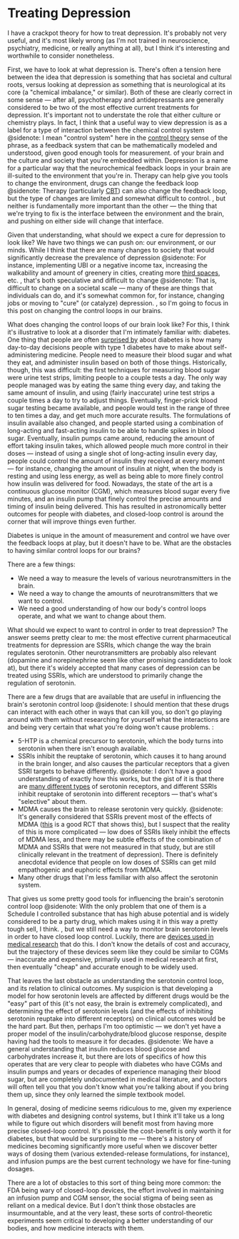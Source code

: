 # Treating Depression

I have a crackpot theory for how to treat depression. It's probably not very useful, and it's most likely wrong (as I'm not trained in neuroscience, psychiatry, medicine, or really anything at all), but I think it's interesting and worthwhile to consider nonetheless.

First, we have to look at what depression is. There's often a tension here between the idea that depression is something that has societal and cultural roots, versus looking at depression as something that is neurological at its core (a "chemical imbalance," or similar). Both of these are clearly correct in some sense — after all, psychotherapy and antidepressants are generally considered to be two of the most effective current treatments for depression. It's important not to understate the role that either culture or chemistry plays. In fact, I think that a useful way to view depression is as a label for a type of interaction between the chemical control system
@sidenote: I mean "control system" here in the [control theory](https://en.wikipedia.org/wiki/Control_theory) sense of the phrase, as a feedback system that can be mathematically modeled and understood, given good enough tools for measurement.
of your brain and the culture and society that you're embedded within. Depression is a name for a particular way that the neurochemical feedback loops in your brain are ill-suited to the environment that you're in. Therapy can help give you tools to change the environment, drugs can change the feedback loop
@sidenote: Therapy (particularly [CBT](https://en.wikipedia.org/wiki/Cognitive_behavioral_therapy)) can also change the feedback loop, but the type of changes are limited and somewhat difficult to control.
, but neither is fundamentally more important than the other — the thing that we're trying to fix is the interface between the environment and the brain, and pushing on either side will change that interface.

Given that understanding, what should we expect a cure for depression to look like? We have two things we can push on: our environment, or our minds. While I think that there are many changes to society that would significantly decrease the prevalence of depression
@sidenote: For instance, implementing UBI or a negative income tax, increasing the walkability and amount of greenery in cities, creating more [third spaces](https://en.wikipedia.org/wiki/Third_place), etc.
, that's both speculative and difficult to change
@sidenote: That is, difficult to change on a societal scale — many of these are things that individuals can do, and it's somewhat common for, for instance, changing jobs or moving to "cure" (or catalyze) depression.
, so I'm going to focus in this post on changing the control loops in our brains.

What does changing the control loops of our brain look like? For this, I think it's illustrative to look at a disorder that I'm intimately familiar with: diabetes. One thing that people are often [surprised by](https://siderea.dreamwidth.org/1511455.html) about diabetes is how many day-to-day decisions people with type 1 diabetes have to make about self-administering medicine. People need to measure their blood sugar and what they eat, and administer insulin based on both of those things. Historically, though, this was difficult: the first techniques for measuring blood sugar were urine test strips, limiting people to a couple tests a day. The only way people managed was by eating the same thing every day, and taking the same amount of insulin, and using (fairly inaccurate) urine test strips a couple times a day to try to adjust things. Eventually, finger-prick blood sugar testing became available, and people would test in the range of three to ten times a day, and get much more accurate results. The formulations of insulin available also changed, and people started using a combination of long-acting and fast-acting insulin to be able to handle spikes in blood sugar. Eventually, insulin pumps came around, reducing the amount of effort taking insulin takes, which allowed people much more control in their doses — instead of using a single shot of long-acting insulin every day, people could control the amount of insulin they received at every moment — for instance, changing the amount of insulin at night, when the body is resting and using less energy, as well as being able to more finely control how insulin was delivered for food. Nowadays, the state of the art is a continuous glucose monitor (CGM), which measures blood sugar every five minutes, and an insulin pump that finely control the precise amounts and timing of insulin being delivered. This has resulted in astronomically better outcomes for people with diabetes, and closed-loop control is around the corner that will improve things even further.

Diabetes is unique in the amount of measurement and control we have over the feedback loops at play, but it doesn't have to be. What are the obstacles to having similar control loops for our brains?

There are a few things:

* We need a way to measure the levels of various neurotransmitters in the brain.
* We need a way to change the amounts of neurotransmitters that we want to control.
* We need a good understanding of how our body's control loops operate, and what we want to change about them.

What should we expect to want to control in order to treat depression? The answer seems pretty clear to me: the most effective current pharmaceutical treatments for depression are SSRIs, which change the way the brain regulates serotonin. Other neurotransmitters are probably also relevant (dopamine and norepinephrine seem like other promising candidates to look at), but there it's widely accepted that many cases of depression can be treated using SSRIs, which are understood to primarily change the regulation of serotonin.

There are a few drugs that are available that are useful in influencing the brain's serotonin control loop
@sidenote: I should mention that these drugs can interact with each other in ways that can kill you, so don't go playing around with them without researching for yourself what the interactions are and being very certain that what you're doing won't cause problems.
:

* 5-HTP is a chemical precursor to serotonin, which the body turns into serotonin when there isn't enough available.
* SSRIs inhibit the reuptake of serotonin, which causes it to hang around in the brain longer, and also causes the particular receptors that a given SSRI targets to behave differently.
@sidenote: I don't have a good understanding of exactly how this works, but the gist of it is that there are [many different types](https://en.wikipedia.org/wiki/Serotonin#Receptors) of serotonin receptors, and different SSRIs inhibit reuptake of serotonin into different receptors — that's what's "selective" about them.
* MDMA causes the brain to release serotonin very quickly.
@sidenote: It's generally considered that SSRIs prevent most of the effects of MDMA ([this](https://sci-hub.st/10.1177/026988110001400313) is a good RCT that shows this), but I suspect that the reality of this is more complicated — low does of SSRIs likely inhibit the effects of MDMA less, and there may be subtle effects of the combination of MDMA and SSRIs that were not measured in that study, but are still clinically relevant in the treatment of depression). There is definitely anecdotal evidence that people on low doses of SSRIs can get mild empathogenic and euphoric effects from MDMA.
* Many other drugs that I'm less familiar with also affect the serotonin system.

That gives us some pretty good tools for influencing the brain's serotonin control loop
@sidenote: With the only problem that one of them is a Schedule I controlled substance that has high abuse potential and is widely considered to be a party drug, which makes using it in this way a pretty tough sell, I think.
, but we still need a way to monitor brain serotonin levels in order to have closed loop control. Luckily, there are [devices used in medical research](https://neuronewsinternational.com/serotonin-levels-can-be-detected-and-measured-through-an-innovative-device-called-wincs/) that do this. I don't know the details of cost and accuracy, but the trajectory of these devices seem like they could be similar to CGMs — inaccurate and expensive, primarily used in medical research at first, then eventually "cheap" and accurate enough to be widely used.

That leaves the last obstacle as understanding the serotonin control loop, and its relation to clinical outcomes. My suspicion is that developing a model for how serotonin levels are affected by different drugs would be the "easy" part of this (it's not easy, the brain is extremely complicated), and determining the effect of serotonin levels (and the effects of inhibiting serotonin reuptake into different receptors) on clinical outcomes would be the hard part. But then, perhaps I'm too optimistic — we don't yet have a proper model of the insulin/carbohydrate/blood glucose response, despite having had the tools to measure it for decades.
@sidenote: We have a general understanding that insulin reduces blood glucose and carbohydrates increase it, but there are lots of specifics of how this operates that are very clear to people with diabetes who have CGMs and insulin pumps and years or decades of experience managing their blood sugar, but are completely undocumented in medical literature, and doctors will often tell you that you don't know what you're talking about if you bring them up, since they only learned the simple textbook model.

In general, dosing of medicine seems ridiculous to me, given my experience with diabetes and designing control systems, but I think it'll take us a long while to figure out which disorders will benefit most from having more precise closed-loop control. It's possible the cost-benefit is only worth it for diabetes, but that would be surprising to me — there's a history of medicines becoming significantly more useful when we discover better ways of dosing them (various extended-release formulations, for instance), and infusion pumps are the best current technology we have for fine-tuning dosages.

There are a lot of obstacles to this sort of thing being more common: the FDA being wary of closed-loop devices, the effort involved in maintaining an infusion pump and CGM sensor, the social stigma of being seen as reliant on a medical device. But I don't think those obstacles are insurmountable, and at the very least, these sorts of control-theoretic experiments seem critical to developing a better understanding of our bodies, and how medicine interacts with them.
